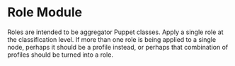 # Role Module #

Roles are intended to be aggregator Puppet classes. Apply a single role at the
classification level. If more than one role is being applied to a single node,
perhaps it should be a profile instead, or perhaps that combination of profiles
should be turned into a role.
